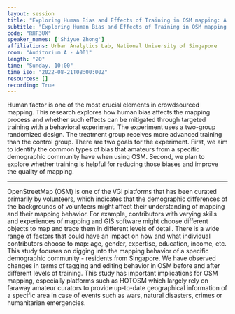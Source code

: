```yaml
---
layout: session
title: "Exploring Human Bias and Effects of Training in OSM mapping: A Behavioral Experiment in Singapore"
subtitle: "Exploring Human Bias and Effects of Training in OSM mapping: A Behavioral Experiment in Singapore"
code: "RHF3UX"
speaker_names: ['Shiyue Zhong']
affiliations: Urban Analytics Lab, National University of Singapore
room: "Auditorium A - A001"
length: "20"
time: "Sunday, 10:00"
time_iso: "2022-08-21T08:00:00Z"
resources: []
recording: True
---
```


Human factor is one of the most crucial elements in crowdsourced mapping. This research explores how human bias affects the mapping process and whether such effects can be mitigated through targeted training with a behavioral experiment. The experiment uses a two-group randomized design. The treatment group receives more advanced training than the control group. There are two goals for the experiment. First, we aim to identify the common types of bias that amateurs from a specific demographic community have when using OSM. Second, we plan to explore whether training is helpful for reducing those biases and improve the quality of mapping.

<hr>

OpenStreetMap (OSM) is one of the VGI platforms that has been curated primarily by volunteers, which indicates that the demographic differences of the backgrounds of volunteers might affect their understanding of mapping and their mapping behavior.
For example, contributors with varying skills and experiences of mapping and GIS software might choose different objects to map and trace them in different levels of detail. There is a wide range of factors that could have an impact on how and what individual contributors choose to map: age, gender, expertise, education, income, etc. This study focuses on digging into the mapping behavior of a specific demographic community - residents from Singapore. We have observed changes in terms of tagging and editing behavior in OSM before and after different levels of training. This study has important implications for OSM mapping, especially platforms such as HOTOSM which largely rely on faraway amateur curators to provide up-to-date geographical information of a specific area in case of events such as wars, natural disasters, crimes or humanitarian emergencies.

